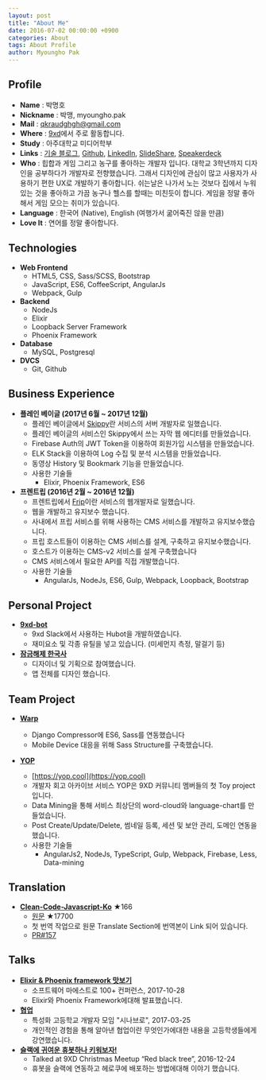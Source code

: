 ```yaml
---
layout: post
title: "About Me"
date: 2016-07-02 00:00:00 +0900
categories: About
tags: About Profile
author: Myoungho Pak
---
```


## Profile
- **Name** : 박명호
- **Nickname** : 박맹, myoungho.pak
- **Mail** : [qkraudghgh@gmail.com](mailto:qkraudghgh@gmail.com)
- **Where** : [9xd](https://9xd.slack.com)에서 주로 활동합니다.
- **Study** : 아주대학교 미디어학부
- **Links** : [기술 블로그](https://qkraudghgh.github.io),
[Github](https://github.com/qkraudghgh),
[LinkedIn](https://www.linkedin.com/in/qkraudghgh),
[SlideShare](http://www.slideshare.net/ssuser8293c3),
[Speakerdeck](https://speakerdeck.com/qkraudghgh)
- **Who** : 힙합과 게임 그리고 농구를 좋아하는 개발자 입니다. 대학교 3학년까지 디자인을 공부하다가 개발자로 전향했습니다. 그래서 디자인에 관심이 많고 사용자가 사용하기 편한 UX로 개발하기 좋아합니다. 쉬는날은 나가서 노는 것보다 집에서 누워있는 것을 좋아하고 가끔 농구나 헬스를 할때는 미친듯이 합니다. 게임을 정말 좋아해서 게임 모으는 취미가 있습니다.
- **Language** : 한국어 (Native), English (여행가서 굶어죽진 않을 만큼)
- **Love It** : 연어를 정말 좋아합니다.

## Technologies
- **Web Frontend**
  - HTML5, CSS, Sass/SCSS, Bootstrap
  - JavaScript, ES6, CoffeeScript, AngularJs
  - Webpack, Gulp
- **Backend**
  - NodeJs
  - Elixir
  - Loopback Server Framework
  - Phoenix Framework
- **Database**
  - MySQL, Postgresql
- **DVCS**
  - Git, Github

## Business Experience
- **플레인 베이글 (2017년 6월 ~ 2017년 12월)**
  * 플레인 베이글에서 [Skippy](http://www.skippy.ai/)란 서비스의 서버 개발자로 일했습니다.
  * 플레인 베이글의 서비스인 Skippy에서 쓰는 자막 웹 에디터를 만들었습니다.
  * Firebase Auth의 JWT Token을 이용하여 회원가입 시스템을 만들었습니다.
  * ELK Stack을 이용하여 Log 수집 및 분석 시스템을 만들었습니다.
  * 동영상 History 및 Bookmark 기능을 만들었습니다.
  * 사용한 기술들
    * Elixir, Phoenix Framework, ES6
- **프렌트립 (2016년 2월 ~ 2016년 12월)**
  * 프렌트립에서 [Frip](https://www.frip.co.kr)이란 서비스의 웹개발자로 일했습니다.
  * 웹을 개발하고 유지보수 했습니다.
  * 사내에서 프립 서비스를 위해 사용하는 CMS 서비스를 개발하고 유지보수했습니다.
  * 프립 호스트들이 이용하는 CMS 서비스를 설계, 구축하고 유지보수했습니다.
  * 호스트가 이용하는 CMS-v2 서비스를 설계 구축했습니다
  * CMS 서비스에서 필요한 API를 직접 개발했습니다.
  * 사용한 기술들
    * AngularJs, NodeJs, ES6, Gulp, Webpack, Loopback, Bootstrap

## Personal Project
- **[9xd-bot](https://github.com/qkraudghgh/9xd-bot)**
  * 9xd Slack에서 사용하는 Hubot을 개발하였습니다.
  * 재미요소 및 각종 유틸을 넣고 있습니다. (미세먼지 측정, 말걸기 등)
- **[잠금해제 한국사](https://play.google.com/store/apps/details?id=com.dudoongs.gon.historylock_ver3)**
  * 디자이너 및 기획으로 참여했습니다.
  * 앱 전체를 디자인 했습니다.

## Team Project
- **[Warp](https://github.com/SaturDJang/warp)**
  * Django Compressor에 ES6, Sass를 연동했습니다
  * Mobile Device 대응을 위해 Sass Structure를 구축했습니다.

- **[YOP](https://github.com/9XDM/YOP)**
  * [https://yop.cool](https://yop.cool)
  * 개발자 회고 아카이브 서비스 YOP은 9XD 커뮤니티 멤버들의 첫 Toy project 입니다.
  * Data Mining을 통해 서비스 최상단의 word-cloud와 language-chart를 만들었습니다.
  * Post Create/Update/Delete, 썸네일 등록, 세션 및 보안 관리, 도메인 연동을 했습니다.
  * 사용한 기술들
    * AngularJs2, NodeJs, TypeScript, Gulp, Webpack, Firebase, Less, Data-mining

## Translation
- **[Clean-Code-Javascript-Ko](https://github.com/qkraudghgh/clean-code-javascript-ko)** ★166
  * [원문](https://github.com/ryanmcdermott/clean-code-javascript) ★17700
  * 첫 번역 작업으로 원문 Translate Section에 번역본이 Link 되어 있습니다.
  * [PR#157](https://github.com/ryanmcdermott/clean-code-javascript/pull/157)

## Talks
- **[Elixir & Phoenix framework 맛보기](https://speakerdeck.com/qkraudghgh/elixir-and-phoenix-framework-masbogi)**
  * 소프트웨어 마에스트로 100+ 컨퍼런스, 2017-10-28
  * Elixir와 Phoenix Framework에대해 발표했습니다.
- **[협업](https://speakerdeck.com/qkraudghgh/hyeobeob)**
  * 특성화 고등학교 개발자 모임 "시나브로", 2017-03-25
  * 개인적인 경험을 통해 알아낸 협업이란 무엇인가에대한 내용을 고등학생들에게 강연했습니다.
- **[슬랙에 귀여운 휴봇하나 키워보자!](http://www.slideshare.net/ssuser8293c3/ss-70421811)**
  * Talked at 9XD Christmas Meetup “Red black tree”, 2016-12-24
  * 휴봇을 슬랙에 연동하고 헤로쿠에 배포하는 방법에대해 이야기 했습니다.
